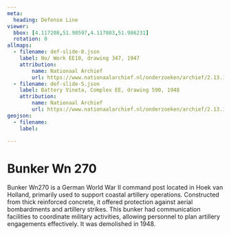 ```yaml
---
meta:
  heading: Defense Line
viewer:
  bbox: [4.117208,51.98597,4.117803,51.986231]
  rotation: 0
allmaps:
  - filename: def-slide-8.json
    label: No/ Work EE10, drawing 347, 1947
    attribution:
        name: Nationaal Archief 
        url: https://www.nationaalarchief.nl/onderzoeken/archief/2.13.167/invnr/716/file/NL-HaNA_2.13.167_716_04?eadID=2.13.167&unitID=716&query=
  - filename: def-slide-5.json
    label: Battery Vineta, Complex EE, drawing 590, 1948
    attribution: 
        name: Nationaal Archief
        url: https://www.nationaalarchief.nl/onderzoeken/archief/2.13.167/invnr/333/file/NL-HaNA_2.13.167_333_01?eadID=2.13.167&unitID=333&query=
geojson:
  - filename: 
    label:

---
```


# Bunker Wn 270 

Bunker Wn270 is a German World War II command post located in Hoek van Holland, primarily used to support coastal artillery operations. Constructed from thick reinforced concrete, it offered protection against aerial bombardments and artillery strikes. This bunker had communication facilities to coordinate military activities, allowing personnel to plan artillery engagements effectively. It was demolished in 1948. 